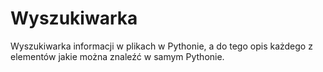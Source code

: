 # Wyszukiwarka
Wyszukiwarka informacji w plikach w Pythonie, a do tego opis każdego z elementów jakie można znaleźć w samym Pythonie.
